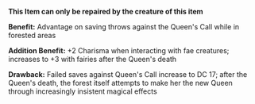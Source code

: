 **This Item can only be repaired by the creature of this item**

**Benefit:** Advantage on saving throws against the Queen's Call while in forested areas

**Addition Benefit:** +2 Charisma when interacting with fae creatures; increases to +3 with fairies after the Queen's death

**Drawback:** Failed saves against Queen's Call increase to DC 17; after the Queen's death, the forest itself attempts to make her the new Queen through increasingly insistent magical effects